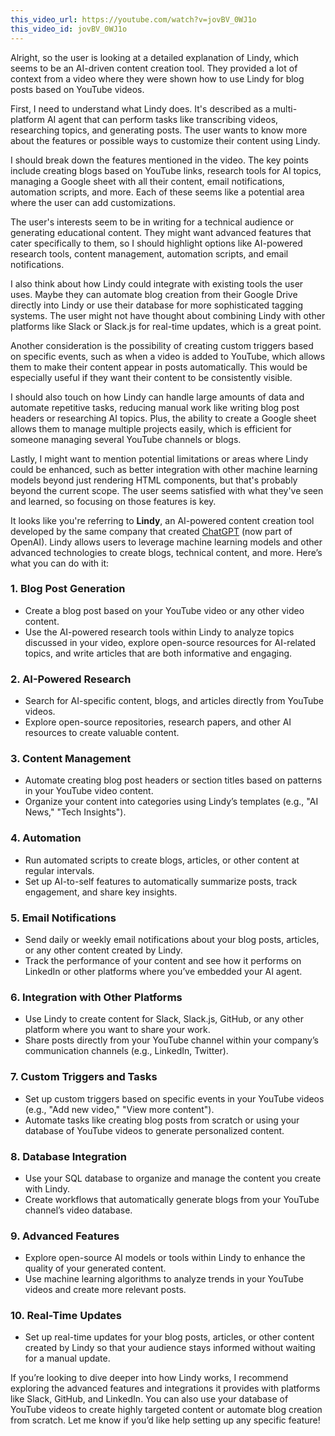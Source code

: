 ```yaml
---
this_video_url: https://youtube.com/watch?v=jovBV_0WJ1o
this_video_id: jovBV_0WJ1o
---
```

<think>
Alright, so the user is looking at a detailed explanation of Lindy, which seems to be an AI-driven content creation tool. They provided a lot of context from a video where they were shown how to use Lindy for blog posts based on YouTube videos.

First, I need to understand what Lindy does. It's described as a multi-platform AI agent that can perform tasks like transcribing videos, researching topics, and generating posts. The user wants to know more about the features or possible ways to customize their content using Lindy.

I should break down the features mentioned in the video. The key points include creating blogs based on YouTube links, research tools for AI topics, managing a Google sheet with all their content, email notifications, automation scripts, and more. Each of these seems like a potential area where the user can add customizations.

The user's interests seem to be in writing for a technical audience or generating educational content. They might want advanced features that cater specifically to them, so I should highlight options like AI-powered research tools, content management, automation scripts, and email notifications.

I also think about how Lindy could integrate with existing tools the user uses. Maybe they can automate blog creation from their Google Drive directly into Lindy or use their database for more sophisticated tagging systems. The user might not have thought about combining Lindy with other platforms like Slack or Slack.js for real-time updates, which is a great point.

Another consideration is the possibility of creating custom triggers based on specific events, such as when a video is added to YouTube, which allows them to make their content appear in posts automatically. This would be especially useful if they want their content to be consistently visible.

I should also touch on how Lindy can handle large amounts of data and automate repetitive tasks, reducing manual work like writing blog post headers or researching AI topics. Plus, the ability to create a Google sheet allows them to manage multiple projects easily, which is efficient for someone managing several YouTube channels or blogs.

Lastly, I might want to mention potential limitations or areas where Lindy could be enhanced, such as better integration with other machine learning models beyond just rendering HTML components, but that's probably beyond the current scope. The user seems satisfied with what they've seen and learned, so focusing on those features is key.
</think>

It looks like you're referring to **Lindy**, an AI-powered content creation tool developed by the same company that created [ChatGPT](https://chat.openai.com) (now part of OpenAI). Lindy allows users to leverage machine learning models and other advanced technologies to create blogs, technical content, and more. Here’s what you can do with it:

### 1. **Blog Post Generation**
   - Create a blog post based on your YouTube video or any other video content.
   - Use the AI-powered research tools within Lindy to analyze topics discussed in your video, explore open-source resources for AI-related topics, and write articles that are both informative and engaging.

### 2. **AI-Powered Research**
   - Search for AI-specific content, blogs, and articles directly from YouTube videos.
   - Explore open-source repositories, research papers, and other AI resources to create valuable content.

### 3. **Content Management**
   - Automate creating blog post headers or section titles based on patterns in your YouTube video content.
   - Organize your content into categories using Lindy’s templates (e.g., "AI News," "Tech Insights").

### 4. **Automation**
   - Run automated scripts to create blogs, articles, or other content at regular intervals.
   - Set up AI-to-self features to automatically summarize posts, track engagement, and share key insights.

### 5. **Email Notifications**
   - Send daily or weekly email notifications about your blog posts, articles, or any other content created by Lindy.
   - Track the performance of your content and see how it performs on LinkedIn or other platforms where you’ve embedded your AI agent.

### 6. **Integration with Other Platforms**
   - Use Lindy to create content for Slack, Slack.js, GitHub, or any other platform where you want to share your work.
   - Share posts directly from your YouTube channel within your company’s communication channels (e.g., LinkedIn, Twitter).

### 7. **Custom Triggers and Tasks**
   - Set up custom triggers based on specific events in your YouTube videos (e.g., "Add new video," "View more content").
   - Automate tasks like creating blog posts from scratch or using your database of YouTube videos to generate personalized content.

### 8. **Database Integration**
   - Use your SQL database to organize and manage the content you create with Lindy.
   - Create workflows that automatically generate blogs from your YouTube channel’s video database.

### 9. **Advanced Features**
   - Explore open-source AI models or tools within Lindy to enhance the quality of your generated content.
   - Use machine learning algorithms to analyze trends in your YouTube videos and create more relevant posts.

### 10. **Real-Time Updates**
   - Set up real-time updates for your blog posts, articles, or other content created by Lindy so that your audience stays informed without waiting for a manual update.

If you’re looking to dive deeper into how Lindy works, I recommend exploring the advanced features and integrations it provides with platforms like Slack, GitHub, and LinkedIn. You can also use your database of YouTube videos to create highly targeted content or automate blog creation from scratch. Let me know if you’d like help setting up any specific feature!
